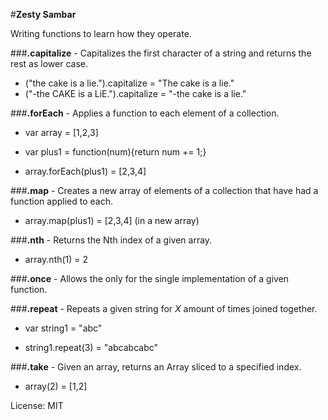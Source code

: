 #**Zesty Sambar**

Writing functions to learn how they operate.

###**.capitalize** - Capitalizes the first character of a string and returns the rest as lower case.

* ("the cake is a lie.").capitalize = "The cake is a lie."
* ("-the CAKE is a LiE.").capitalize = "-the cake is a lie."


###**.forEach** - Applies a function to each element of a collection.

  * var array = [1,2,3]
  * var plus1 = function(num){return num += 1;}

  * array.forEach(plus1) = [2,3,4]


###**.map** - Creates a new array of elements of a collection that have had a function applied to each.

  * array.map(plus1) = [2,3,4] (in a new array)


###**.nth** - Returns the Nth index of a given array.

  * array.nth(1) = 2


###**.once** - Allows the only for the single implementation of a given function.



###**.repeat** - Repeats a given string for *X* amount of times joined together.

  * var string1 = "abc"

  * string1.repeat(3) = "abcabcabc"


###**.take** - Given an array, returns an Array sliced to a specified index.

  * array(2) = [1,2]

License: MIT
